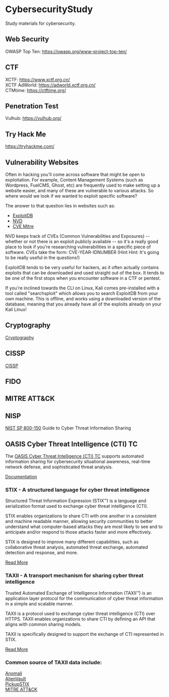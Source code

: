 # CybersecurityStudy
Study materials for cybersecurity.

## Web Security
OWASP Top Ten: https://owasp.org/www-project-top-ten/


## CTF
XCTF: https://www.xctf.org.cn/  
XCTF AdWorld: https://adworld.xctf.org.cn/  
CTMtime: https://ctftime.org/

## Penetration Test
Vulhub: https://vulhub.org/

## Try Hack Me

https://tryhackme.com/


## Vulnerability Websites

Often in hacking you'll come across software that might be open to exploitation. For example, Content Management Systems (such as Wordpress, FuelCMS, Ghost, etc) are frequently used to make setting up a website easier, and many of these are vulnerable to various attacks. So where would we look if we wanted to exploit specific software?

The answer to that question lies in websites such as:

* [ExploitDB](https://www.exploit-db.com/)
* [NVD](https://nvd.nist.gov/vuln/search)
* [CVE Mitre](https://cve.mitre.org/)

NVD keeps track of CVEs (Common Vulnerabilities and Exposures) -- whether or not there is an exploit publicly available -- so it's a really good place to look if you're researching vulnerabilities in a specific piece of software. CVEs take the form: CVE-YEAR-IDNUMBER
(Hint Hint: It's going to be really useful in the questions!)

ExploitDB tends to be very useful for hackers, as it often actually contains exploits that can be downloaded and used straight out of the box. It tends to be one of the first stops when you encounter software in a CTF or pentest.

If you're inclined towards the CLI on Linux, Kali comes pre-installed with a tool called "searchsploit" which allows you to search ExploitDB from your own machine. This is offline, and works using a downloaded version of the database, meaning that you already have all of the exploits already on your Kali Linux!

## Cryptography
[Cryptography](cryptography.md)

## CISSP
[CISSP](CISSP/README.md)

## FIDO

 
## MITRE ATT&CK


## NISP
[NIST SP 800-150](https://doi.org/10.6028/NIST.SP.800-150) Guide to Cyber Threat Information Sharing


## OASIS Cyber Threat Intelligence (CTI) TC

The [OASIS Cyber Threat Intelligence (CTI) TC](https://www.oasis-open.org/committees/tc_home.php?wg_abbrev=cti) supports automated information sharing for cybersecurity situational awareness, real-time network defense, and sophisticated threat analysis.  


[Documentation](https://oasis-open.github.io/cti-documentation/)




### STIX - A structured language for cyber threat intelligence

Structured Threat Information Expression (STIX™) is a language and serialization format used to exchange cyber threat intelligence (CTI).

STIX enables organizations to share CTI with one another in a consistent and machine readable manner, allowing security communities to better understand what computer-based attacks they are most likely to see and to anticipate and/or respond to those attacks faster and more effectively.

STIX is designed to improve many different capabilities, such as collaborative threat analysis, automated threat exchange, automated detection and response, and more.

[Read More](https://oasis-open.github.io/cti-documentation/stix/intro)


### TAXII - A transport mechanism for sharing cyber threat intelligence

Trusted Automated Exchange of Intelligence Information (TAXII™) is an application layer protocol for the communication of cyber threat information in a simple and scalable manner.

TAXII is a protocol used to exchange cyber threat intelligence (CTI) over HTTPS. TAXII enables organizations to share CTI by defining an API that aligns with common sharing models.

TAXII is specifically designed to support the exchange of CTI represented in STIX.

[Read More](https://oasis-open.github.io/cti-documentation/taxii/intro)



### Common source of TAXII data include:

[Anomali](https://www.anomali.com/resources/limo)  
[AlienVault](https://cybersecurity.att.com/blogs/security-essentials/otx-is-now-a-free-stix-taxii-server)  
[PickupSTIX](https://www.celerium.com/pickupstix)  
[MITRE ATT&CK](https://github.com/mitre/cti)
  

